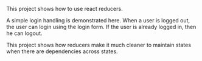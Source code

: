 This project shows how to use react reducers.

A simple login handling is demonstrated here.
When a user is logged out, the user can login using the login form. If the user is already logged in, then he can logout.

This project shows how reducers make it much cleaner to maintain states when there are dependencies across states.


